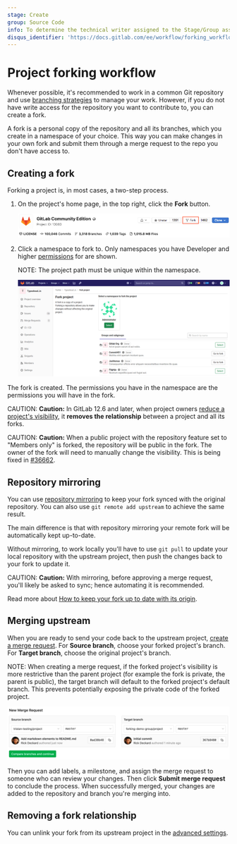 ```yaml
---
stage: Create
group: Source Code
info: To determine the technical writer assigned to the Stage/Group associated with this page, see https://about.gitlab.com/handbook/engineering/ux/technical-writing/#designated-technical-writers
disqus_identifier: 'https://docs.gitlab.com/ee/workflow/forking_workflow.html'
---
```


# Project forking workflow

Whenever possible, it's recommended to work in a common Git repository and use
[branching strategies](../../../topics/gitlab_flow.md) to manage your work. However,
if you do not have write access for the repository you want to contribute to, you
can create a fork.

A fork is a personal copy of the repository and all its branches, which you create
in a namespace of your choice. This way you can make changes in your own fork and
submit them through a merge request to the repo you don't have access to.

## Creating a fork

Forking a project is, in most cases, a two-step process.

1. On the project's home page, in the top right, click the **Fork** button.

   ![Fork button](img/forking_workflow_fork_button.png)

1. Click a namespace to fork to. Only namespaces you have Developer and higher [permissions](../../permissions.md) for are shown.

   NOTE:
   The project path must be unique within the namespace.

   ![Choose namespace](img/forking_workflow_choose_namespace_v13_2.png)

The fork is created. The permissions you have in the namespace are the permissions you will have in the fork.

CAUTION: **Caution:**
In GitLab 12.6 and later, when project owners [reduce a project's visibility](../../../public_access/public_access.md#reducing-visibility),
it **removes the relationship** between a project and all its forks.

CAUTION: **Caution:**
When a public project with the repository feature set to "Members
only" is forked, the repository will be public in the fork. The owner
of the fork will need to manually change the visibility. This is being
fixed in [#36662](https://gitlab.com/gitlab-org/gitlab/-/issues/36662).

## Repository mirroring

You can use [repository mirroring](repository_mirroring.md) to keep your fork synced with the original repository. You can also use `git remote add upstream` to achieve the same result.

The main difference is that with repository mirroring your remote fork will be automatically kept up-to-date.

Without mirroring, to work locally you'll have to use `git pull` to update your local repository
with the upstream project, then push the changes back to your fork to update it.

CAUTION: **Caution:**
With mirroring, before approving a merge request, you'll likely be asked to sync; hence automating it is recommended.

Read more about [How to keep your fork up to date with its origin](https://about.gitlab.com/blog/2016/12/01/how-to-keep-your-fork-up-to-date-with-its-origin/).

## Merging upstream

When you are ready to send your code back to the upstream project,
[create a merge request](../merge_requests/creating_merge_requests.md). For **Source branch**,
choose your forked project's branch. For **Target branch**, choose the original project's branch.

NOTE:
When creating a merge request, if the forked project's visibility is more restrictive than the parent project (for example the fork is private, the parent is public), the target branch will default to the forked project's default branch. This prevents potentially exposing the private code of the forked project.

![Selecting branches](img/forking_workflow_branch_select.png)

Then you can add labels, a milestone, and assign the merge request to someone who can review
your changes. Then click **Submit merge request** to conclude the process. When successfully merged, your
changes are added to the repository and branch you're merging into.

## Removing a fork relationship

You can unlink your fork from its upstream project in the [advanced settings](../settings/index.md#removing-a-fork-relationship).

